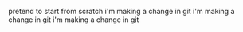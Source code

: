 pretend to start from scratch
i'm making a change in git
i'm making a change in git
i'm making a change in git
